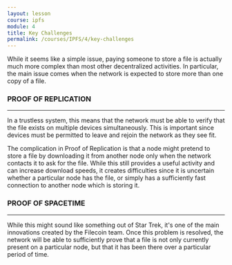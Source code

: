```yaml
---
layout: lesson
course: ipfs
module: 4
title: Key Challenges
permalink: /courses/IPFS/4/key-challenges
---
```



<span>
<span class="openingParagraph">
While it seems like a simple issue, paying someone to store a file is actually much more complex than most other decentralized activities. In particular, the main issue comes when the network is expected to store more than one copy of a file.</span>
&nbsp;
<h3>PROOF OF REPLICATION</h3>
<hr />
In a trustless system, this means that the network must be able to verify that the file exists on multiple devices simultaneously. This is important since devices must be permitted to leave and rejoin the network as they see fit.

The complication in Proof of Replication is that a node might pretend to store a file by downloading it from another node only when the network contacts it to ask for the file. While this still provides a useful activity and can increase download speeds, it creates difficulties since it is uncertain whether a particular node has the file, or simply has a sufficiently fast connection to another node which is storing it.
&nbsp;
<h3>PROOF OF SPACETIME</h3>
<hr />
While this might sound like something out of Star Trek, it's one of the main innovations created by the Filecoin team. Once this problem is resolved, the network will be able to sufficiently prove that a file is not only currently present on a particular node, but that it has been there over a particular period of time.</span>
